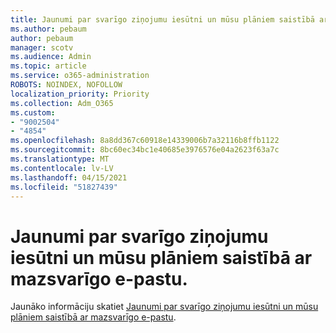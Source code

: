```yaml
---
title: Jaunumi par svarīgo ziņojumu iesūtni un mūsu plāniem saistībā ar mazsvarīgo e-pastu.
ms.author: pebaum
author: pebaum
manager: scotv
ms.audience: Admin
ms.topic: article
ms.service: o365-administration
ROBOTS: NOINDEX, NOFOLLOW
localization_priority: Priority
ms.collection: Adm_O365
ms.custom:
- "9002504"
- "4854"
ms.openlocfilehash: 8a8dd367c60918e14339006b7a32116b8ffb1122
ms.sourcegitcommit: 8bc60ec34bc1e40685e3976576e04a2623f63a7c
ms.translationtype: MT
ms.contentlocale: lv-LV
ms.lasthandoff: 04/15/2021
ms.locfileid: "51827439"
---
```

# <a name="update-on-focused-inbox-and-our-plans-for-clutter"></a>Jaunumi par svarīgo ziņojumu iesūtni un mūsu plāniem saistībā ar mazsvarīgo e-pastu.

Jaunāko informāciju skatiet [Jaunumi par svarīgo ziņojumu iesūtni un mūsu plāniem saistībā ar mazsvarīgo e-pastu](https://techcommunity.microsoft.com/t5/outlook-blog/update-on-focused-inbox-and-our-plans-for-clutter/ba-p/136448).
